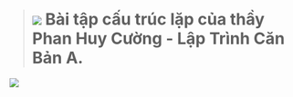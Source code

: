> #  <img src="https://img.icons8.com/external-microdots-premium-microdot-graphic/64/000000/external-loop-music-instrument-vol2-microdots-premium-microdot-graphic.png"/> **Bài tập cấu trúc lặp của thầy Phan Huy Cường - Lập Trình Căn Bản A.**
![](https://media.geeksforgeeks.org/wp-content/cdn-uploads/20191128194516/Cpp-loops.png)


